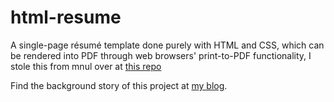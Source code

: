 # html-resume
A single-page résumé template done purely with HTML and CSS, which can be rendered into PDF through web browsers' print-to-PDF functionality, I stole this from mnul over at [this repo](https://github.com/mnjul/html-resume)

Find the background story of this project at [my blog](https://blogs.purincess.tw/matrixblog/2016/04/typesetting-resume-with-html-and-css/).
